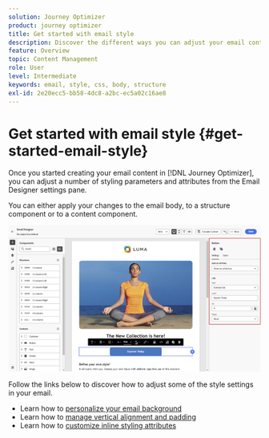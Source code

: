 ```yaml
---
solution: Journey Optimizer
product: journey optimizer
title: Get started with email style
description: Discover the different ways you can adjust your email content style
feature: Overview
topic: Content Management
role: User
level: Intermediate
keywords: email, style, css, body, structure
exl-id: 2e20ecc5-bb58-4dc8-a2bc-ec5a02c16ae8
---
```

# Get started with email style {#get-started-email-style}

Once you started creating your email content in [!DNL Journey Optimizer], you can adjust a number of styling parameters and attributes from the Email Designer settings pane.

You can either apply your changes to the email body, to a structure component or to a content component.

![](assets/email_designer_content_components_settings.png)

Follow the links below to discover how to adjust some of the style settings in your email.

* Learn how to [personalize your email background](backgrounds.md)
* Learn how to [manage vertical alignment and padding](alignment-and-padding.md)
* Learn how to [customize inline styling attributes](inline-styling.md)
